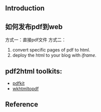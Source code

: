 ## Introduction



## 如何发布pdf到web

方式一：直接pdf文件
方式二：
1. convert specific pages of pdf to html.
2. deploy the html to your blog with *iframe*.



## pdf2html toolkits:
* [pdfkit](https://pypi.python.org/pypi/pdfkit)
* [wkhtmltopdf]()



## Reference
